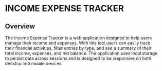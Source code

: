 # INCOME EXPENSE TRACKER

## Overview

The Income Expense Tracker is a web application designed to help users manage their income and expenses. 
With this tool,users can easily track their financial activities, filter entries by type, and see a summary of their total income, expenses, and net balance.
The application uses local storage to persist data across sessions and is designed to be responsive on both desktop and mobile devices
